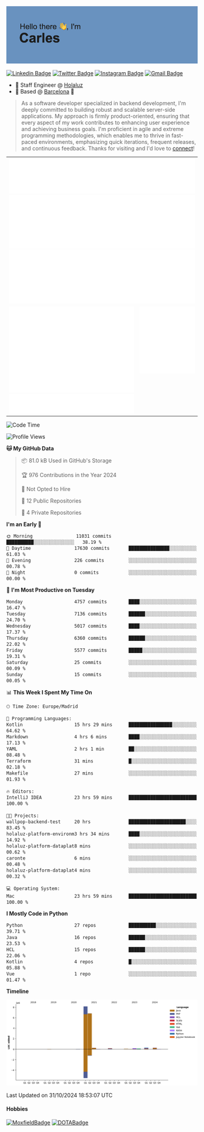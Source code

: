 <img src="header.png" alt="header">

[![Linkedin Badge](https://img.shields.io/badge/-cdespona-blue?style=flat&logo=Linkedin&logoColor=white&link=https://www.linkedin.com/in/carles-david-espona-casas-56219b11/)](https://www.linkedin.com/in/carles-david-espona-casas-56219b11/)
[![Twitter Badge](https://img.shields.io/badge/-@__cdespona-1ca0f1?style=flat&labelColor=1ca0f1&logo=twitter&logoColor=white&link=https://twitter.com/CDEspona)](https://twitter.com/CDEspona)
[![Instagram Badge](https://img.shields.io/badge/-@__cdespona-purple?style=flat&logo=instagram&logoColor=white&link=https://www.instagram.com/cdespona/)](https://www.instagram.com/cdespona/)
[![Gmail Badge](https://img.shields.io/badge/-cdespona-c14438?style=flat&logo=Gmail&logoColor=white&link=mailto:cdespona@gmail.com)](mailto:cdespona@gmail.com)

* 🔭 Staff Engineer @ [Holaluz](https://holaluz.com)
* 🏡 Based @ [Barcelona](https://www.google.es/maps/place/Barcelona) 💜

> As a software developer specialized in backend development, I'm deeply committed to building robust and scalable server-side applications. My approach is firmly product-oriented, ensuring that every aspect of my work contributes to enhancing user experience and achieving business goals. I'm proficient in agile and extreme programming methodologies, which enables me to thrive in fast-paced environments, emphasizing quick iterations, frequent releases, and continuous feedback. Thanks for visiting and I'd love to [connect](https://www.linkedin.com/in/carles-david-espona-casas-56219b11/)!

<table style="border-collapse: collapse; border: none;"> 
  <tbody>
  <tr style="border: none;">
    <td colspan="2" style="border: none; vertical-align: top;">
      <img src="summary.svg" alt="summary">
      <img src="activity-community.svg" alt="act-comm">
      <img src="repositories.svg" alt="repo">
    </td>
  </tr>
  <tr>
    <td style="border: none; vertical-align: top;">
      <img src="metrics.plugin.isocalendar.fullyear.svg" alt="calendar">
      <img src="topics.svg" alt="topics">
    </td>
    <td style="border: none; vertical-align: top;">
      <img src="achievements.svg" alt="achievements">
    </td>
  </tr>
  </tbody>
</table>

<!--START_SECTION:waka-->
![Code Time](http://img.shields.io/badge/Code%20Time-227%20hrs%2058%20mins-blue)

![Profile Views](http://img.shields.io/badge/Profile%20Views-1-blue)

**🐱 My GitHub Data** 

> 📦 81.0 kB Used in GitHub's Storage 
 > 
> 🏆 976 Contributions in the Year 2024
 > 
> 🚫 Not Opted to Hire
 > 
> 📜 12 Public Repositories 
 > 
> 🔑 4 Private Repositories 
 > 
**I'm an Early 🐤** 

```text
🌞 Morning                11031 commits       ██████████░░░░░░░░░░░░░░░   38.19 % 
🌆 Daytime                17630 commits       ███████████████░░░░░░░░░░   61.03 % 
🌃 Evening                226 commits         ░░░░░░░░░░░░░░░░░░░░░░░░░   00.78 % 
🌙 Night                  0 commits           ░░░░░░░░░░░░░░░░░░░░░░░░░   00.00 % 
```
📅 **I'm Most Productive on Tuesday** 

```text
Monday                   4757 commits        ████░░░░░░░░░░░░░░░░░░░░░   16.47 % 
Tuesday                  7136 commits        ██████░░░░░░░░░░░░░░░░░░░   24.70 % 
Wednesday                5017 commits        ████░░░░░░░░░░░░░░░░░░░░░   17.37 % 
Thursday                 6360 commits        ██████░░░░░░░░░░░░░░░░░░░   22.02 % 
Friday                   5577 commits        █████░░░░░░░░░░░░░░░░░░░░   19.31 % 
Saturday                 25 commits          ░░░░░░░░░░░░░░░░░░░░░░░░░   00.09 % 
Sunday                   15 commits          ░░░░░░░░░░░░░░░░░░░░░░░░░   00.05 % 
```


📊 **This Week I Spent My Time On** 

```text
🕑︎ Time Zone: Europe/Madrid

💬 Programming Languages: 
Kotlin                   15 hrs 29 mins      ████████████████░░░░░░░░░   64.62 % 
Markdown                 4 hrs 6 mins        ████░░░░░░░░░░░░░░░░░░░░░   17.13 % 
YAML                     2 hrs 1 min         ██░░░░░░░░░░░░░░░░░░░░░░░   08.48 % 
Terraform                31 mins             █░░░░░░░░░░░░░░░░░░░░░░░░   02.18 % 
Makefile                 27 mins             ░░░░░░░░░░░░░░░░░░░░░░░░░   01.93 % 

🔥 Editors: 
IntelliJ IDEA            23 hrs 59 mins      █████████████████████████   100.00 % 

🐱‍💻 Projects: 
wallpop-backend-test     20 hrs              █████████████████████░░░░   83.45 % 
holaluz-platform-environm3 hrs 34 mins       ████░░░░░░░░░░░░░░░░░░░░░   14.92 % 
holaluz-platform-dataplat8 mins              ░░░░░░░░░░░░░░░░░░░░░░░░░   00.62 % 
caronte                  6 mins              ░░░░░░░░░░░░░░░░░░░░░░░░░   00.48 % 
holaluz-platform-dataplat4 mins              ░░░░░░░░░░░░░░░░░░░░░░░░░   00.32 % 

💻 Operating System: 
Mac                      23 hrs 59 mins      █████████████████████████   100.00 % 
```

**I Mostly Code in Python** 

```text
Python                   27 repos            ██████████░░░░░░░░░░░░░░░   39.71 % 
Java                     16 repos            ██████░░░░░░░░░░░░░░░░░░░   23.53 % 
HCL                      15 repos            ██████░░░░░░░░░░░░░░░░░░░   22.06 % 
Kotlin                   4 repos             █░░░░░░░░░░░░░░░░░░░░░░░░   05.88 % 
Vue                      1 repo              ░░░░░░░░░░░░░░░░░░░░░░░░░   01.47 % 
```



**Timeline**

![Lines of Code chart](https://raw.githubusercontent.com/cdespona/cdespona/main/assets/bar_graph.png)


 Last Updated on 31/10/2024 18:53:07 UTC
<!--END_SECTION:waka-->

#### Hobbies
[![MoxfieldBadge](https://img.shields.io/badge/MTG%20Commander-Cdespona-8A2BE2)](https://www.moxfield.com/users/Cdespona)
[![DOTABadge](https://img.shields.io/badge/DOTA2-GRV-red)](https://es.dotabuff.com/players/63807915)
